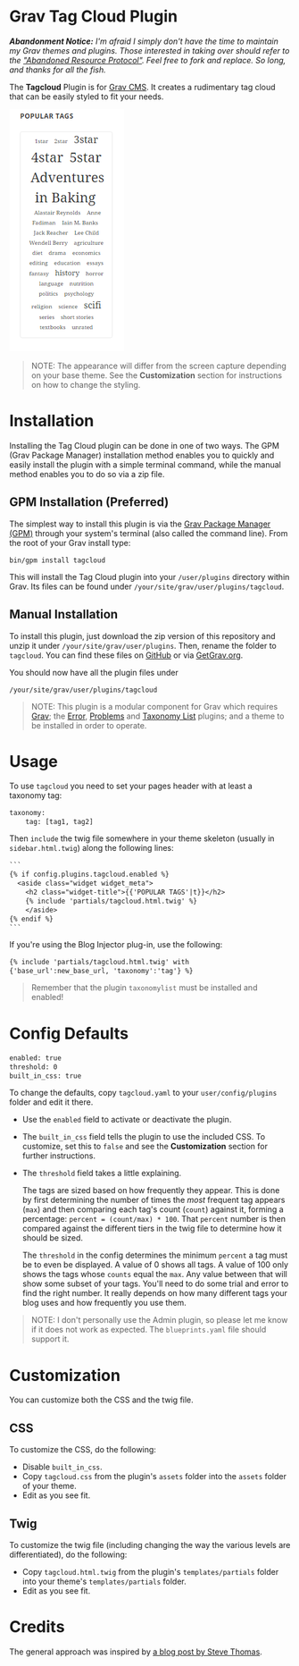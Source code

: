 # Grav Tag Cloud Plugin

***Abandonment Notice:** I'm afraid I simply don't have the time to maintain my Grav themes and plugins. Those interested in taking over should refer to the ["Abandoned Resource Protocol"](https://learn.getgrav.org/17/advanced/grav-development#abandoned-resource-protoc). Feel free to fork and replace. So long, and thanks for all the fish.*

The **Tagcloud** Plugin is for [Grav CMS](http://github.com/getgrav/grav). It creates a rudimentary tag cloud that can be easily styled to fit your needs.

![Tagcloud Screen Capture](assets/tagcloud.png)

> NOTE: The appearance will differ from the screen capture depending on your base theme. See the **Customization** section for instructions on how to change the styling.

# Installation

Installing the Tag Cloud plugin can be done in one of two ways. The GPM (Grav Package Manager) installation method enables you to quickly and easily install the plugin with a simple terminal command, while the manual method enables you to do so via a zip file.

## GPM Installation (Preferred)

The simplest way to install this plugin is via the [Grav Package Manager (GPM)](http://learn.getgrav.org/advanced/grav-gpm) through your system's terminal (also called the command line).  From the root of your Grav install type:

    bin/gpm install tagcloud

This will install the Tag Cloud plugin into your `/user/plugins` directory within Grav. Its files can be found under `/your/site/grav/user/plugins/tagcloud`.

## Manual Installation

To install this plugin, just download the zip version of this repository and unzip it under `/your/site/grav/user/plugins`. Then, rename the folder to `tagcloud`. You can find these files on [GitHub](https://github.com/Perlkonig/grav-plugin-tagcloud) or via [GetGrav.org](http://getgrav.org/downloads/plugins#extras).

You should now have all the plugin files under

    /your/site/grav/user/plugins/tagcloud
	
> NOTE: This plugin is a modular component for Grav which requires [Grav](http://github.com/getgrav/grav); the [Error](https://github.com/getgrav/grav-plugin-error), [Problems](https://github.com/getgrav/grav-plugin-problems) and [Taxonomy List](https://github.com/getgrav/grav-plugin-taxonomylist) plugins; and a theme to be installed in order to operate.

# Usage

To use `tagcloud` you need to set your pages header with at least a taxonomy tag:

```
taxonomy:
    tag: [tag1, tag2]
```

Then `include` the twig file somewhere in your theme skeleton (usually in `sidebar.html.twig`) along the following lines:

    ```
    {% if config.plugins.tagcloud.enabled %}
      <aside class="widget widget_meta">
        <h2 class="widget-title">{{'POPULAR TAGS'|t}}</h2>
        {% include 'partials/tagcloud.html.twig' %}
        </aside>
    {% endif %}
    ```

If you're using the Blog Injector plug-in, use the 
following:

```
{% include 'partials/tagcloud.html.twig' with {'base_url':new_base_url, 'taxonomy':'tag'} %}
```

> Remember that the plugin `taxonomylist` must be installed and enabled!

# Config Defaults
```
enabled: true
threshold: 0
built_in_css: true
```

To change the defaults, copy `tagcloud.yaml` to your `user/config/plugins` folder and edit it there.

- Use the `enabled` field to activate or deactivate the plugin.

- The `built_in_css` field tells the plugin to use the included CSS. To customize, set this to `false` and see the **Customization** section for further instructions.

- The `threshold` field takes a little explaining. 

  The tags are sized based on how frequently they appear. This is done by first determining the number of times the *most* frequent tag appears (`max`) and then comparing each tag's count (`count`) against it, forming a percentage: `percent = (count/max) * 100`. That `percent` number is then compared against the different tiers in the twig file to determine how it should be sized. 

  The `threshold` in the config determines the minimum `percent` a tag must be to even be displayed. A value of 0 shows all tags. A value of 100 only shows the tags whose `counts` equal the `max`. Any value between that will show some subset of your tags. You'll need to do some trial and error to find the right number. It really depends on how many different tags your blog uses and how frequently you use them.

> NOTE: I don't personally use the Admin plugin, so please let me know if it does not work as expected. The `blueprints.yaml` file should support it.

# Customization

You can customize both the CSS and the twig file.

## CSS

To customize the CSS, do the following:

  - Disable `built_in_css`.
  - Copy `tagcloud.css` from the plugin's `assets` folder into the `assets` folder of your theme.
  - Edit as you see fit.

## Twig

To customize the twig file (including changing the way the various levels are differentiated), do the following:

  - Copy `tagcloud.html.twig` from the plugin's `templates/partials` folder into your theme's `templates/partials` folder.
  - Edit as you see fit.

# Credits

The general approach was inspired by [a blog post by Steve Thomas](https://stevethomas.com.au/php/how-to-make-a-tag-cloud-in-php-mysql-and-css.html).

